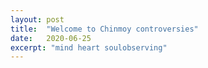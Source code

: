```yaml
---
layout: post
title:  "Welcome to Chinmoy controversies"
date:   2020-06-25
excerpt: "mind heart soulobserving"
---
```

